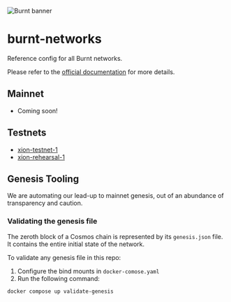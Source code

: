 ![Burnt banner](https://files.xion-testnet-1.burnt.com/banner.jpg)

# burnt-networks

Reference config for all Burnt networks.

Please refer to the [official documentation](https://docs.burnt.com) for more details.

## Mainnet

- Coming soon!

## Testnets

- [xion-testnet-1](./testnets/xion-testnet-1/)
- [xion-rehearsal-1](./testnets/xion-rehearsal-1/)

## Genesis Tooling

We are automating our lead-up to mainnet genesis, out of an abundance of transparency and caution.

### Validating the genesis file

The zeroth block of a Cosmos chain is represented by its `genesis.json` file. It contains the entire initial state of the network. 

To validate any genesis file in this repo:

1. Configure the bind mounts in `docker-comose.yaml`
2. Run the following command:
```bash
docker compose up validate-genesis
```
